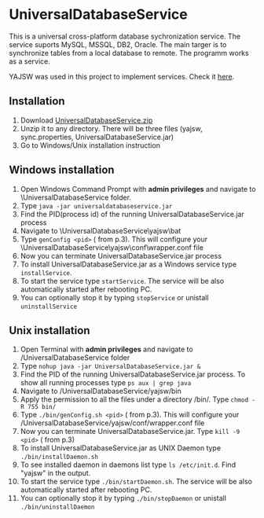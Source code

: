 # UniversalDatabaseService

This is a universal cross-platform database sychronization service. The service suports MySQL, MSSQL, DB2, Oracle. The main targer is to synchronize tables from a local database to remote. The programm works as a service.

YAJSW was used in this project to implement services. Check it [here](http://yajsw.sourceforge.net/).

Installation
-------

1. Download [UniversalDatabaseService.zip](UniversalDatabaseService.zip)
2. Unzip it to any directory. There will be three files (yajsw, sync.properties, UniversalDatabaseService.jar)
3. Go to Windows/Unix installation instruction

Windows installation
-------

1. Open Windows Command Prompt with **admin privileges** and navigate to \UniversalDatabaseService folder.
2. Type `java -jar universaldatabaseservice.jar` 
3. Find the PID(process id) of the running UniversalDatabaseService.jar process
4. Navigate to \UniversalDatabaseService\yajsw\bat
5. Type `genConfig <pid>` (<pid> from p.3). This will configure your \UniversalDatabaseService\yajsw\conf\wrapper.conf file
6. Now you can terminate UniversalDatabaseService.jar process
7. To install UniversalDatabaseService.jar as a Windows service type `installService`. 
8. To start the service type `startService`. The service will be also automatically started after rebooting PC.
9. You can optionally stop it by typing `stopService` or unistall `uninstallService`

Unix installation
-------

1. Open Terminal with **admin privileges** and navigate to /UniversalDatabaseService folder
2. Type `nohup java -jar UniversalDatabaseService.jar &` 
3. Find the PID of the running UniversalDatabaseService.jar process. To show all running processes type `ps aux | grep java`
4. Navigate to /UniversalDatabaseService/yajsw/bin
5. Apply the permission to all the files under a directory /bin/. Type `chmod -R 755 bin/`
6. Type `./bin/genConfig.sh <pid>` (<pid> from p.3). This will configure your /UniversalDatabaseService/yajsw/conf/wrapper.conf file
7. Now you can terminate UniversalDatabaseService.jar. Type `kill -9 <pid>` (<pid> from p.3)
8. To install UniversalDatabaseService.jar as UNIX Daemon type `./bin/installDaemon.sh`
9. To see installed daemon in daemons list type `ls /etc/init.d`. Find "yajsw" in the output.
10. To start the service type `./bin/startDaemon.sh`. The service will be also automatically started after rebooting PC.
11. You can optionally stop it by typing `./bin/stopDaemon` or unistall `./bin/uninstallDaemon`
